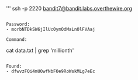 '''
ssh -p 2220 bandit7@bandit.labs.overthewire.org
```

Password: 
- morbNTDkSW6jIlUc0ymOdMaLnOlFVAaj

Command:
```
cat data.txt | grep 'millionth'
```

Found: 
- dfwvzFQi4mU0wfNbFOe9RoWskMLg7eEc
